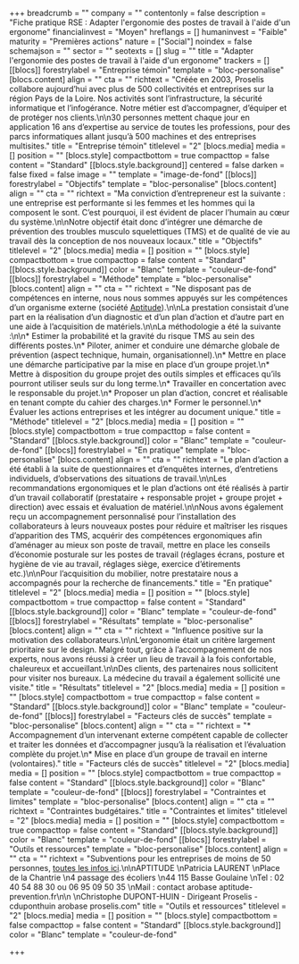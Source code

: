 +++
breadcrumb = ""
company = ""
contentonly = false
description = "Fiche pratique RSE : Adapter l'ergonomie des postes de travail à l'aide d'un ergonome"
financialinvest = "Moyen"
hreflangs = []
humaninvest = "Faible"
maturity = "Premières actions"
nature = ["Social"]
noindex = false
schemajson = ""
sector = ""
seotexts = []
slug = ""
title = "Adapter l'ergonomie des postes de travail à l'aide d'un ergonome"
trackers = []
[[blocs]]
forestrylabel = "Entreprise témoin"
template = "bloc-personalise"
[blocs.content]
align = ""
cta = ""
richtext = "Créée en 2003, Proselis collabore aujourd’hui avec plus de 500 collectivités et entreprises sur la région Pays de la Loire. Nos activités sont l’infrastructure, la sécurité informatique et l’infogérance. Notre métier est d’accompagner, d’équiper et de protéger nos clients.\n\n30 personnes mettent chaque jour en application 16 ans d’expertise au service de toutes les professions, pour des parcs informatiques allant jusqu’à 500 machines et des entreprises multisites."
title = "Entreprise témoin"
titlelevel = "2"
[blocs.media]
media = []
position = ""
[blocs.style]
compactbottom = true
compacttop = false
content = "Standard"
[[blocs.style.background]]
centered = false
darken = false
fixed = false
image = ""
template = "image-de-fond"
[[blocs]]
forestrylabel = "Objectifs"
template = "bloc-personalise"
[blocs.content]
align = ""
cta = ""
richtext = "Ma conviction d’entrepreneur est la suivante : une entreprise est performante si les femmes et les hommes qui la composent le sont. C’est pourquoi, il est évident de placer l’humain au cœur du système.\n\nNotre objectif était donc d’intégrer une démarche de prévention des troubles musculo squelettiques (TMS) et de qualité de vie au travail dès la conception de nos nouveaux locaux."
title = "Objectifs"
titlelevel = "2"
[blocs.media]
media = []
position = ""
[blocs.style]
compactbottom = true
compacttop = false
content = "Standard"
[[blocs.style.background]]
color = "Blanc"
template = "couleur-de-fond"
[[blocs]]
forestrylabel = "Méthode"
template = "bloc-personalise"
[blocs.content]
align = ""
cta = ""
richtext = "Ne disposant pas de compétences en interne, nous nous sommes appuyés sur les compétences d’un organisme externe (société [Aptitude](https://www.aptitude-prevention.fr/)).\n\nLa prestation consistait d’une part en la réalisation d’un diagnostic et d’un plan d’action et d’autre part en une aide à l’acquisition de matériels.\n\nLa méthodologie a été la suivante :\n\n* Estimer la probabilité et la gravité du risque TMS au sein des différents postes.\n* Piloter, animer et conduire une démarche globale de prévention (aspect technique, humain, organisationnel).\n* Mettre en place une démarche participative par la mise en place d’un groupe projet.\n* Mettre à disposition du groupe projet des outils simples et efficaces qu’ils pourront utiliser seuls sur du long terme.\n* Travailler en concertation avec le responsable du projet.\n* Proposer un plan d’action, concret et réalisable en tenant compte du cahier des charges.\n* Former le personnel.\n* Évaluer les actions entreprises et les intégrer au document unique."
title = "Méthode"
titlelevel = "2"
[blocs.media]
media = []
position = ""
[blocs.style]
compactbottom = true
compacttop = false
content = "Standard"
[[blocs.style.background]]
color = "Blanc"
template = "couleur-de-fond"
[[blocs]]
forestrylabel = "En pratique"
template = "bloc-personalise"
[blocs.content]
align = ""
cta = ""
richtext = "Le plan d’action a été établi à la suite de questionnaires et d’enquêtes internes, d’entretiens individuels, d’observations des situations de travail.\n\nLes recommandations ergonomiques et le plan d’actions ont été réalisés à partir d’un travail collaboratif (prestataire + responsable projet + groupe projet + direction) avec essais et évaluation de matériel.\n\nNous avons également reçu un accompagnement personnalisé pour l’installation des collaborateurs à leurs nouveaux postes pour réduire et maîtriser les risques d’apparition des TMS, acquérir des compétences ergonomiques afin d’aménager au mieux son poste de travail, mettre en place les conseils d’économie posturale sur les postes de travail (réglages écrans, posture et hygiène de vie au travail, réglages siège, exercice d’étirements etc.)\n\nPour l’acquisition du mobilier, notre prestataire nous a accompagnés pour la recherche de financements."
title = "En pratique"
titlelevel = "2"
[blocs.media]
media = []
position = ""
[blocs.style]
compactbottom = true
compacttop = false
content = "Standard"
[[blocs.style.background]]
color = "Blanc"
template = "couleur-de-fond"
[[blocs]]
forestrylabel = "Résultats"
template = "bloc-personalise"
[blocs.content]
align = ""
cta = ""
richtext = "Influence positive sur la motivation des collaborateurs.\n\nL’ergonomie était un critère largement prioritaire sur le design. Malgré tout, grâce à l’accompagnement de nos experts, nous avons réussi à créer un lieu de travail à la fois confortable, chaleureux et accueillant.\n\nDes clients, des partenaires nous sollicitent pour visiter nos bureaux. La médecine du travail a également sollicité une visite."
title = "Résultats"
titlelevel = "2"
[blocs.media]
media = []
position = ""
[blocs.style]
compactbottom = true
compacttop = false
content = "Standard"
[[blocs.style.background]]
color = "Blanc"
template = "couleur-de-fond"
[[blocs]]
forestrylabel = "Facteurs clés de succès"
template = "bloc-personalise"
[blocs.content]
align = ""
cta = ""
richtext = "* Accompagnement d’un intervenant externe compétent capable de collecter et traiter les données et d’accompagner jusqu’à la réalisation et l’évaluation complète du projet.\n* Mise en place d’un groupe de travail en interne (volontaires)."
title = "Facteurs clés de succès"
titlelevel = "2"
[blocs.media]
media = []
position = ""
[blocs.style]
compactbottom = true
compacttop = false
content = "Standard"
[[blocs.style.background]]
color = "Blanc"
template = "couleur-de-fond"
[[blocs]]
forestrylabel = "Contraintes et limites"
template = "bloc-personalise"
[blocs.content]
align = ""
cta = ""
richtext = "Contraintes budgétaires."
title = "Contraintes et limites"
titlelevel = "2"
[blocs.media]
media = []
position = ""
[blocs.style]
compactbottom = true
compacttop = false
content = "Standard"
[[blocs.style.background]]
color = "Blanc"
template = "couleur-de-fond"
[[blocs]]
forestrylabel = "Outils et ressources"
template = "bloc-personalise"
[blocs.content]
align = ""
cta = ""
richtext = "Subventions pour les entreprises de moins de 50 personnes, [toutes les infos ici](https://www.economie.gouv.fr/entreprises/aide-troubles-musculo-squelettiques-TMS-pro#:\\~:text=L%27Assurance%20maladie%20propose%20une,du%20travail%20pour%20leurs%20salari%C3%A9s).\n\nAPTITUDE  \nPatricia LAURENT  \nPlace de la Chantrie  \n4 passage des écoliers  \n44 115 Basse Goulaine  \nTel : 02 40 54 88 30 ou 06 95 09 50 35  \nMail : contact arobase aptitude-prevention.fr\n\n  \nChristophe DUPONT-HUIN - Dirigeant Proselis - cduponthuin arobase proselis.com"
title = "Outils et ressources"
titlelevel = "2"
[blocs.media]
media = []
position = ""
[blocs.style]
compactbottom = false
compacttop = false
content = "Standard"
[[blocs.style.background]]
color = "Blanc"
template = "couleur-de-fond"

+++
